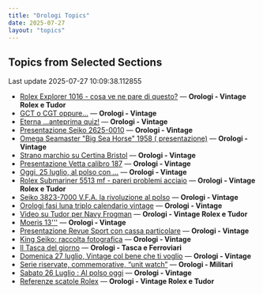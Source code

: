 ```yaml
---
title: "Orologi Topics"
date: 2025-07-27
layout: "topics"
---
```


## Topics from Selected Sections

Last update 2025-07-27 10:09:38.112855

- [Rolex Explorer 1016 - cosa ve ne pare di questo?](https://orologi.forumfree.it/?t=80771979) — **Orologi - Vintage Rolex e Tudor**
- [GCT o CGT oppure...](https://orologi.forumfree.it/?t=80038388) — **Orologi - Vintage**
- [Eterna ...anteprima quiz!](https://orologi.forumfree.it/?t=80660771) — **Orologi - Vintage**
- [Presentazione Seiko 2625-0010](https://orologi.forumfree.it/?t=80764976) — **Orologi - Vintage**
- [Omega Seamaster "Big Sea Horse" 1958 ( presentazione)](https://orologi.forumfree.it/?t=80771584) — **Orologi - Vintage**
- [Strano marchio su Certina Bristol](https://orologi.forumfree.it/?t=80772792) — **Orologi - Vintage**
- [Presentazione Vetta calibro 187](https://orologi.forumfree.it/?t=80771361) — **Orologi - Vintage**
- [Oggi, 25 luglio, al polso con ...](https://orologi.forumfree.it/?t=80770648) — **Orologi - Vintage**
- [Rolex Submariner 5513 mf - pareri problemi acciaio](https://orologi.forumfree.it/?t=80771186) — **Orologi - Vintage Rolex e Tudor**
- [Seiko 3823-7000 V.F.A. la rivoluzione al polso](https://orologi.forumfree.it/?t=80772301) — **Orologi - Vintage**
- [Orologi fasi luna triplo calendario vintage](https://orologi.forumfree.it/?t=76289841) — **Orologi - Vintage**
- [Video su Tudor per Navy Frogman](https://orologi.forumfree.it/?t=80772589) — **Orologi - Vintage Rolex e Tudor**
- [Moeris 13'''](https://orologi.forumfree.it/?t=80769281) — **Orologi - Vintage**
- [Presentazione Revue Sport con cassa particolare](https://orologi.forumfree.it/?t=80771809) — **Orologi - Vintage**
- [King Seiko: raccolta fotografica](https://orologi.forumfree.it/?t=78946994) — **Orologi - Vintage**
- [Il Tasca del giorno](https://orologi.forumfree.it/?t=80702163) — **Orologi - Tasca e Ferroviari**
- [Domenica 27 luglio, Vintage col bene che ti voglio](https://orologi.forumfree.it/?t=80772548) — **Orologi - Vintage**
- [Serie riservate, commemorative, “unit watch”](https://orologi.forumfree.it/?t=70708713) — **Orologi - Militari**
- [Sabato 26 Luglio : Al polso oggi](https://orologi.forumfree.it/?t=80771703) — **Orologi - Vintage**
- [Referenze scatole Rolex](https://orologi.forumfree.it/?t=13881032) — **Orologi - Vintage Rolex e Tudor**
